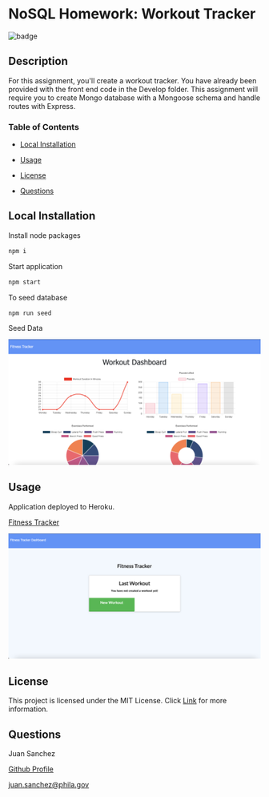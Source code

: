 # NoSQL Homework: Workout Tracker

![badge](https://img.shields.io/badge/License-MIT-blue?style=plastic)

## Description

For this assignment, you'll create a workout tracker. You have already been provided with the front end code in the Develop folder. This assignment will require you to create Mongo database with a Mongoose schema and handle routes with Express.

### Table of Contents

* [Local Installation](#local-installation)

* [Usage](#usage)

* [License](#license)

* [Questions](#questions)

## Local Installation

Install node packages

```bash
npm i
```

Start application

```bash
npm start
```

To seed database

```bash
npm run seed
```

Seed Data

![Fitness Tracker](./public/images/fitnesstrackerwithseeddata.png)

## Usage

Application deployed to Heroku.

[Fitness Tracker](https://glacial-mountain-32580.herokuapp.com/)

![Fitness Tracker](./public/images/fitnesstracker.png)

## License

This project is licensed under the MIT License.
Click [Link](https://choosealicense.com/licenses/mit/) for more information.

## Questions

Juan Sanchez

[Github Profile](https://github.com/karizmatik215)

juan.sanchez@phila.gov
